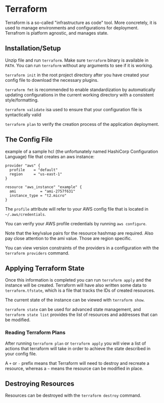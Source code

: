 # Terraform

Terraform is a so-called "infrastructure as code" tool. More concretely, it is used to manage environments and configurations for deployment. Terrafrom is platform agnostic, and manages state.

## Installation/Setup

Unzip file and run `terraform`. Make sure `terraform` binary is available in `PATH`. You can run `terraform` without any arguments to see if it is working.

`terraform init` in the root project directory after you have created your config file to download the necessary plugins.

`terraform fmt` is recommended to enable standardization by automatically updating configurations in the current working directory with a consistent style/formatting.

`terraform validate` isa used to ensure that your configuration file is syntactically valid

`terraform plan` to verify the creation process of the application deployment.

## The Config File

example of a sample hcl (the unfortunately named HashiCorp Configuration Language) file that creates an aws instance:

```
provider "aws" {
  profile    = "default"
  region     = "us-east-1"
}

resource "aws_instance" "example" {
  ami           = "ami-2757f631"
  instance_type = "t2.micro"
}
```

The `profile` attribute will refer to your AWS config file that is located in `~/.aws/credentials`.

You can verify your AWS profile credentials by running `aws configure`.

Note that the key/value pairs for the resource hashmap are required. Also pay close attention to the ami value. Those are region specific.

You can view version constraints of the providers in a configuration with the `terraform providers` command.

## Applying Terraform State

Once this information is completed you can run `terraform apply` and the instance will be created. Terraform will have also written some data to `terraform.tfstate`, which is a file that tracks the IDs of created resources.

The current state of the instance can be viewed with `terraform show`.

`terraform state` can be used for advanced state management, and `terraform state list` provides the list of resources and addresses that can be modified.

### Reading Terraform Plans

After running `terraform plan` or `terraform apply` you will view a list of actions that terraform will take in order to achieve the state described in your config file.

A `+` or `-` prefix means that Terraform will need to destroy and recreate a resource, whereas a `~` means the resource can be modified in place.

## Destroying Resources

Resources can be destroyed with the `terraform destroy` command.
